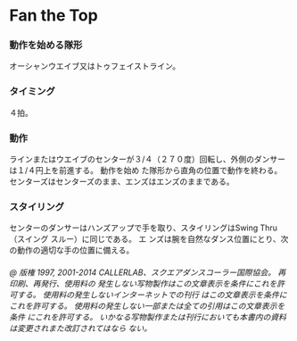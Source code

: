 

# Fan the Top
### 動作を始める隊形
 オーシャンウエイブ又はトゥフェイストライン。
### タイミング
 ４拍。
### 動作

ラインまたはウエイブのセンターが３/４（２７０度）回転し、外側のダンサーは１/４円上を前進する。 動作を始め た隊形から直角の位置で動作を終わる。 センターズはセンターズのまま、エンズはエンズのままである。

### スタイリング

センターのダンサーはハンズアップで手を取り、スタイリングはSwing Thru（スイング スルー）に同じである。 エ ンズは腕を自然なダンス位置にとり、次の動作の適切な手の位置に備える。

###### @ 版権 1997, 2001-2014 CALLERLAB、スクエアダンスコーラー国際協会。 再印刷、再発行、使用料の 発生しない写物製作はこの文章表示を条件にこれを許可する。 使用料の発生しないインターネットでの刊行 はこの文章表示を条件にこれを許可する。 使用料の発生しない一部または全ての引用はこの文章表示を条件 にこれを許可する。 いかなる写物製作または刊行においても本書内の資料は変更されまた改訂されてはなら ない。


